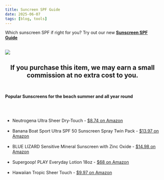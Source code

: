 ```yaml
---
title: Suncreen SPF Guide
date: 2025-06-07
tags: [blog, tools]
---
```

<meta property="og:title" content="Suncreen SPF Guide">
<meta property="og:description" content="Which sunscreen SPF if right for you?">
<meta property="og:image" content="https://m.media-amazon.com/images/I/714vZwlji3L._SL1500_.jpg">
<meta property="og:url" content="https://beachhut615.github.io/2025/06/07/sunscreen_spf_guide.html">
<meta property="og:type" content="website">

Which sunscreen SPF if right for you? Try out our new <b><a href="https://beachhut615.github.io/tools/sunscreen_spf_select.html" target="_blank">Sunscreen SPF Guide</a></b><br /><br />

<div id="post-image">
<a href="https://amzn.to/3FKxOiD" target="_blank"><img src="https://m.media-amazon.com/images/I/714vZwlji3L._SL1500_.jpg"></a>
  <center><h2 id="post-disclosure">If you purchase this item, we may earn a small commission at no extra cost to you.</h2></center>
  </div><br />
  <p id="post-quote"><b>Popular Sunscreens for the beach summer and all year round</b></p><br/><br />
  
<ul>
  <li>Neutrogena Ultra Sheer Dry-Touch - <a href="https://amzn.to/43KKk9H" target="_blank">$8.74 on Amazon</a></li><br />
  <li>Banana Boat Sport Ultra SPF 50 Sunscreen Spray Twin Pack - <a href="https://amzn.to/4jIu0wa" target="_blank">$13.97 on Amazon</a></li><br />
  <li>BLUE LIZARD Sensitive Mineral Sunscreen with Zinc Oxide - <a href="https://amzn.to/4dTvkLw" target="_blank">$14.98 on Amazon</a></li><br />
  <li>Supergoop! PLAY Everyday Lotion 18oz - <a href="https://amzn.to/4kOefEM" target="_blank">$68 on Amazon</a></li><br />
  <li>Hawaiian Tropic Sheer Touch - <a href="https://amzn.to/4kSXCb0" target="_blank">$9.97 on Amazon</a></li>                                           
</ul>
<br /><br />
